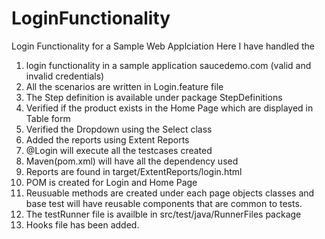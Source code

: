 # LoginFunctionality
Login Functionality for a Sample Web Applciation
Here I have handled the 
1. login functionality in a sample application saucedemo.com (valid and invalid credentials)
2. All the scenarios are written in Login.feature file
3. The Step definition is available under package StepDefinitions
4. Verified if the product exists in the Home Page which are displayed in Table form
5. Verified the Dropdown using the Select class
6. Added the reports using Extent Reports
7. @Login will execute all the testcases created
8. Maven(pom.xml) will have all the dependency used
9. Reports are found in target/ExtentReports/login.html
10. POM is created for Login and Home Page
11. Reusuable methods are created under each page objects classes and base test will have reusable components that are common to tests.
12. The testRunner file is availble in src/test/java/RunnerFiles package
13. Hooks file has been added.
    
